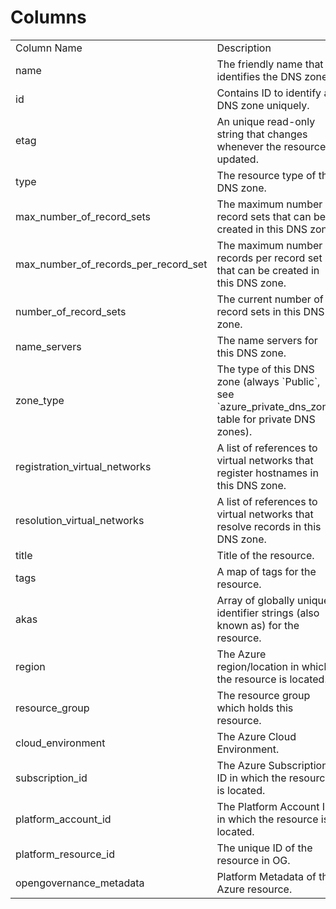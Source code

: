 # Columns  

<table>
	<tr><td>Column Name</td><td>Description</td></tr>
	<tr><td>name</td><td>The friendly name that identifies the DNS zone.</td></tr>
	<tr><td>id</td><td>Contains ID to identify a DNS zone uniquely.</td></tr>
	<tr><td>etag</td><td>An unique read-only string that changes whenever the resource is updated.</td></tr>
	<tr><td>type</td><td>The resource type of the DNS zone.</td></tr>
	<tr><td>max_number_of_record_sets</td><td>The maximum number of record sets that can be created in this DNS zone.</td></tr>
	<tr><td>max_number_of_records_per_record_set</td><td>The maximum number of records per record set that can be created in this DNS zone.</td></tr>
	<tr><td>number_of_record_sets</td><td>The current number of record sets in this DNS zone.</td></tr>
	<tr><td>name_servers</td><td>The name servers for this DNS zone.</td></tr>
	<tr><td>zone_type</td><td>The type of this DNS zone (always `Public`, see `azure_private_dns_zone` table for private DNS zones).</td></tr>
	<tr><td>registration_virtual_networks</td><td>A list of references to virtual networks that register hostnames in this DNS zone.</td></tr>
	<tr><td>resolution_virtual_networks</td><td>A list of references to virtual networks that resolve records in this DNS zone.</td></tr>
	<tr><td>title</td><td>Title of the resource.</td></tr>
	<tr><td>tags</td><td>A map of tags for the resource.</td></tr>
	<tr><td>akas</td><td>Array of globally unique identifier strings (also known as) for the resource.</td></tr>
	<tr><td>region</td><td>The Azure region/location in which the resource is located.</td></tr>
	<tr><td>resource_group</td><td>The resource group which holds this resource.</td></tr>
	<tr><td>cloud_environment</td><td>The Azure Cloud Environment.</td></tr>
	<tr><td>subscription_id</td><td>The Azure Subscription ID in which the resource is located.</td></tr>
	<tr><td>platform_account_id</td><td>The Platform Account ID in which the resource is located.</td></tr>
	<tr><td>platform_resource_id</td><td>The unique ID of the resource in OG.</td></tr>
	<tr><td>opengovernance_metadata</td><td>Platform Metadata of the Azure resource.</td></tr>
</table>